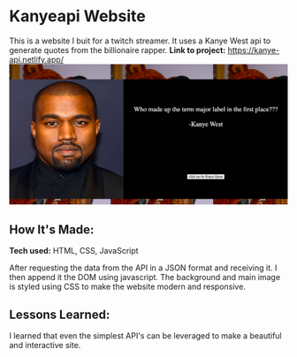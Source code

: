 # Kanyeapi Website

This is a website I buit for a twitch streamer. It uses a Kanye West api to generate quotes from the billionaire rapper. 
**Link to project:** https://kanye-api.netlify.app/
![picture of nasa-api website](css/pictures/Kanye-API-pic.png)
## How It's Made:
**Tech used:** HTML, CSS, JavaScript

After requesting the data from the API in a JSON format and receiving it. I then append it the DOM using javascript. The background and main image is styled using CSS to make the website modern and responsive. 

## Lessons Learned:

I learned that even the simplest API's can be leveraged to make a beautiful and interactive site.